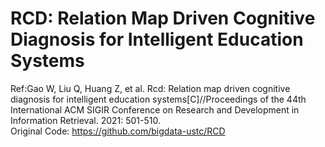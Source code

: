 # RCD: Relation Map Driven Cognitive Diagnosis for Intelligent Education Systems
Ref:Gao W, Liu Q, Huang Z, et al. Rcd: Relation map driven cognitive diagnosis for intelligent education systems[C]//Proceedings of the 44th International ACM SIGIR Conference on Research and Development in Information Retrieval. 2021: 501-510.  
Original Code: https://github.com/bigdata-ustc/RCD
